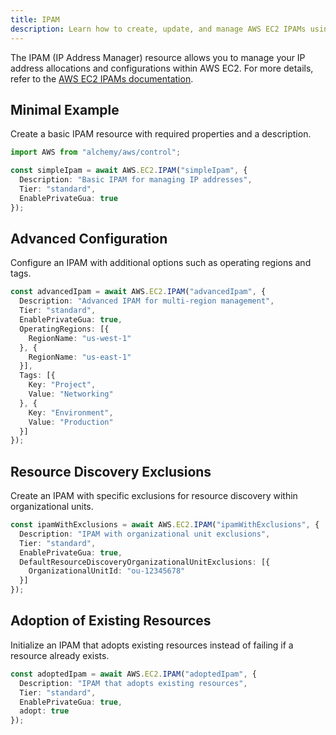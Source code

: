```yaml
---
title: IPAM
description: Learn how to create, update, and manage AWS EC2 IPAMs using Alchemy Cloud Control.
---
```



The IPAM (IP Address Manager) resource allows you to manage your IP address allocations and configurations within AWS EC2. For more details, refer to the [AWS EC2 IPAMs documentation](https://docs.aws.amazon.com/ec2/latest/userguide/).

## Minimal Example

Create a basic IPAM resource with required properties and a description.

```ts
import AWS from "alchemy/aws/control";

const simpleIpam = await AWS.EC2.IPAM("simpleIpam", {
  Description: "Basic IPAM for managing IP addresses",
  Tier: "standard",
  EnablePrivateGua: true
});
```

## Advanced Configuration

Configure an IPAM with additional options such as operating regions and tags.

```ts
const advancedIpam = await AWS.EC2.IPAM("advancedIpam", {
  Description: "Advanced IPAM for multi-region management",
  Tier: "standard",
  EnablePrivateGua: true,
  OperatingRegions: [{
    RegionName: "us-west-1"
  }, {
    RegionName: "us-east-1"
  }],
  Tags: [{
    Key: "Project",
    Value: "Networking"
  }, {
    Key: "Environment",
    Value: "Production"
  }]
});
```

## Resource Discovery Exclusions

Create an IPAM with specific exclusions for resource discovery within organizational units.

```ts
const ipamWithExclusions = await AWS.EC2.IPAM("ipamWithExclusions", {
  Description: "IPAM with organizational unit exclusions",
  Tier: "standard",
  EnablePrivateGua: true,
  DefaultResourceDiscoveryOrganizationalUnitExclusions: [{
    OrganizationalUnitId: "ou-12345678"
  }]
});
```

## Adoption of Existing Resources

Initialize an IPAM that adopts existing resources instead of failing if a resource already exists.

```ts
const adoptedIpam = await AWS.EC2.IPAM("adoptedIpam", {
  Description: "IPAM that adopts existing resources",
  Tier: "standard",
  EnablePrivateGua: true,
  adopt: true
});
```
